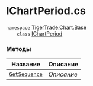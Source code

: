 
# IChartPeriod.cs
`namespace` [TigerTrade.Chart](../../../TigerTrade.Chart.md).[Base](../../../TigerTrade.Chart/Base.md)  
        `    class` [IChartPeriod](../IChartPeriod.cs.md)

### Методы
| Название | Описание |
| --- | --- |
| [`GetSequence`](./Методы/GetSequence.md) | *Описание* |
